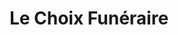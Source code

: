 ---
title: "Le Choix Funéraire"
url: /mattaincourt/le-choix-funeraire/
shop: directeurs de funérailles
---